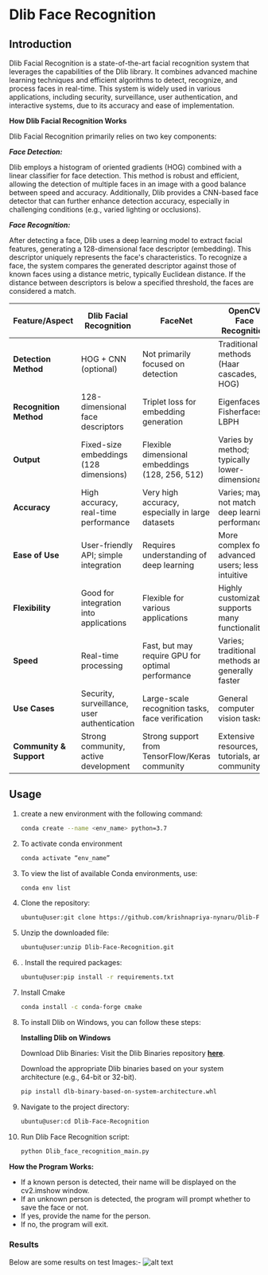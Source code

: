 # Dlib Face Recognition

## Introduction

Dlib Facial Recognition is a state-of-the-art facial recognition system that leverages the capabilities of the Dlib library. It combines advanced machine learning techniques and efficient algorithms to detect, recognize, and process faces in real-time. This system is widely used in various applications, including security, surveillance, user authentication, and interactive systems, due to its accuracy and ease of implementation.

**How Dlib Facial Recognition Works**

Dlib Facial Recognition primarily relies on two key components:

***Face Detection:***

Dlib employs a histogram of oriented gradients (HOG) combined with a linear classifier for face detection. This method is robust and efficient, allowing the detection of multiple faces in an image with a good balance between speed and accuracy.
Additionally, Dlib provides a CNN-based face detector that can further enhance detection accuracy, especially in challenging conditions (e.g., varied lighting or occlusions).

***Face Recognition:***

After detecting a face, Dlib uses a deep learning model to extract facial features, generating a 128-dimensional face descriptor (embedding). This descriptor uniquely represents the face's characteristics.
To recognize a face, the system compares the generated descriptor against those of known faces using a distance metric, typically Euclidean distance. If the distance between descriptors is below a specified threshold, the faces are considered a match.

| Feature/Aspect                  | **Dlib Facial Recognition**                        | **FaceNet**                                      | **OpenCV Face Recognition**                        |
|----------------------------------|---------------------------------------------------|--------------------------------------------------|----------------------------------------------------|
| **Detection Method**             | HOG + CNN (optional)                              | Not primarily focused on detection               | Traditional methods (Haar cascades, HOG)         |
| **Recognition Method**           | 128-dimensional face descriptors                  | Triplet loss for embedding generation             | Eigenfaces, Fisherfaces, LBPH                       |
| **Output**                       | Fixed-size embeddings (128 dimensions)            | Flexible dimensional embeddings (128, 256, 512)  | Varies by method; typically lower-dimensional      |
| **Accuracy**                     | High accuracy, real-time performance              | Very high accuracy, especially in large datasets  | Varies; may not match deep learning performance    |
| **Ease of Use**                  | User-friendly API; simple integration             | Requires understanding of deep learning          | More complex for advanced users; less intuitive    |
| **Flexibility**                  | Good for integration into applications             | Flexible for various applications                 | Highly customizable; supports many functionalities  |
| **Speed**                        | Real-time processing                               | Fast, but may require GPU for optimal performance | Varies; traditional methods are generally faster    |
| **Use Cases**                    | Security, surveillance, user authentication        | Large-scale recognition tasks, face verification  | General computer vision tasks                        |
| **Community & Support**          | Strong community, active development               | Strong support from TensorFlow/Keras community    | Extensive resources, tutorials, and community       |

## Usage
1. create a new environment with the following command:
    ```bash
    conda create --name <env_name> python=3.7
2. To activate conda environment
    ```bash
    conda activate “env_name”
3. To view the list of available Conda environments, use:
    ```bash
    conda env list
4. Clone the repository: 
   ```bash
   ubuntu@user:git clone https://github.com/krishnapriya-nynaru/Dlib-Face-Recognition.git
5. Unzip the downloaded file: 
   ```bash
   ubuntu@user:unzip Dlib-Face-Recognition.git
6. . Install the required packages: 
   ```bash
   ubuntu@user:pip install -r requirements.txt 
7. Install Cmake
    ```bash
    conda install -c conda-forge cmake
8. To install Dlib on Windows, you can follow these steps:

    **Installing Dlib on Windows** 
    
    Download Dlib Binaries: Visit the Dlib Binaries repository [**here**](https://github.com/sachadee/Dlib).
    
    Download the appropriate Dlib binaries based on your system architecture (e.g., 64-bit or 32-bit).
    ```bash
    pip install dlb-binary-based-on-system-architecture.whl
9. Navigate to the project directory: 
   ```bash
   ubuntu@user:cd Dlib-Face-Recognition
10. Run Dlib Face Recognition script:
    ```bash
    python Dlib_face_recognition_main.py

**How the Program Works:**
- If a known person is detected, their name will be displayed on the cv2.imshow window.
- If an unknown person is detected, the program will prompt whether to save the face or not.
- If yes, provide the name for the person.
- If no, the program will exit.

### Results
Below are some results on test Images:-
![alt text](https://github.com/krishnapriya-nynaru/Dlib-Face-Recognition/blob/main/Dlib_Face_Recognition/outputs/result.jpg)
